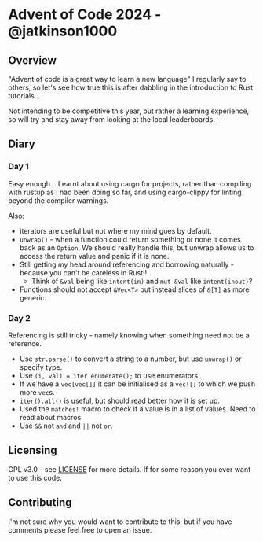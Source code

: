 # Advent of Code 2024 - @jatkinson1000

## Overview

"Advent of code is a great way to learn a new language" I regularly say to others, so
let's see how true this is after dabbling in the introduction to Rust tutorials...

Not intending to be competitive this year, but rather a learning experience, so will
try and stay away from looking at the local leaderboards.

## Diary

### Day 1
Easy enough...
Learnt about using cargo for projects, rather than compiling with rustup as I had
been doing so far, and using cargo-clippy for linting beyond the compiler
warnings.

Also:
- iterators are useful but not where my mind goes by default.
- `unwrap()` - when a function could return something or none it comes back as an
  `Option`. We should really handle this, but unwrap allows us to access the return
  value and panic if it is none.
- Still getting my head around referencing and borrowing naturally - because you
  can't be careless in Rust!!
  - Think of `&val` being like `intent(in)` and `mut &val` like `intent(inout)`?
- Functions should not accept `&Vec<T>` but instead slices of `&[T]` as more generic.

### Day 2

Referencing is still tricky - namely knowing when something need not be a reference.

- Use `str.parse()` to convert a string to a number, but use `unwrap()` or specify type.
- Use `(i, val) = iter.enumerate();` to use enumerators.
- If we have a `vec[vec[]]` it can be initialised as a `vec![]` to which we push more
  `vec`s.
- `iter().all()` is useful, but should read better how it is set up.
- Used the `matches!` macro to check if a value is in a list of values.
  Need to read about macros
- Use `&&` not `and` and `||` not `or`.


## Licensing

GPL v3.0 - see [LICENSE](LICENSE) for more details.
If for some reason you ever want to use this code.

## Contributing

I'm not sure why you would want to contribute to this, but if you have comments please
feel free to open an issue.
